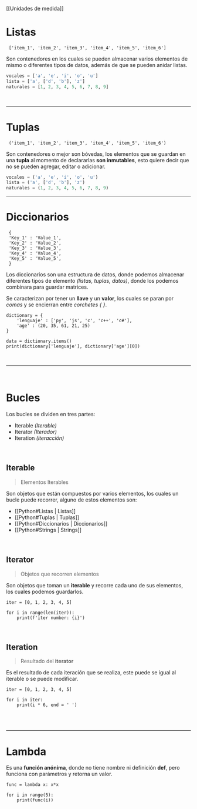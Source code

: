 [[Unidades de medida]]
# Listas


```ad-example
 ['item_1', 'item_2', 'item_3', 'item_4', 'item_5', 'item_6']
```

Son contenedores en los cuales se pueden almacenar varios elementos de mismo o diferentes tipos de datos, además de que se pueden anidar listas.

```python
vocales = ['a', 'e', 'i', 'o', 'u']
lista = ['a', ['d', 'b'], 'z']
naturales = [1, 2, 3, 4, 5, 6, 7, 8, 9]
```

<br/>

---

# Tuplas

```ad-example
 ('item_1', 'item_2', 'item_3', 'item_4', 'item_5', 'item_6')
```

Son contenedores o mejor son bóvedas, los elementos que se guardan en una **tupla** al momento de declararlas **son inmutables**, esto quiere decir que no se pueden agregar, editar o adicionar.

```python
vocales = ('a', 'e', 'i', 'o', 'u')
lista = ('a', ['d', 'b'], 'z')
naturales = (1, 2, 3, 4, 5, 6, 7, 8, 9)
```
---

# Diccionarios
```ad-example
 {
 'Key_1' : 'Value_1',
 'Key_2' : 'Value_2',
 'Key_3' : 'Value_3',
 'Key_4' : 'Value_4',
 'Key_5' : 'Value_5',
 }
```

Los diccionarios son una estructura de datos, donde podemos almacenar diferentes tipos de elemento *(listas, tuplas, datos)*, donde los podemos combinara para guardar matrices.

Se caracterizan por tener un **llave** y un **valor**, los cuales se paran por *comas* y se encierran entre *corchetes { }*.

``` jupyter
dictionary = {
	'lenguaje' : ['py', 'js', 'c', 'c++', 'c#'],
	'age' : (20, 35, 61, 21, 25) 
}

data = dictionary.items()
print(dictionary['lenguaje'], dictionary['age'][0])
```

<br/>

---
 
<br/>

# Bucles


Los bucles se dividen en tres partes:
* Iterable *(Iterable)*
* Iterator *(Iterador)*
* Iteration *(iteracción)*

<br/>

## Iterable
> Elementos Iterables

Son objetos que están compuestos por varios elementos, los cuales un bucle puede recorrer, alguno de estos elementos son:

* [[Python#Listas | Listas]]
* [[Python#Tuplas | Tuplas]]
* [[Python#Diccionarios | Diccionarios]]
* [[Python#Strings | Strings]]
<br/>

## Iterator
> Objetos que recorren elementos

Son objetos que toman un **iterable** y recorre cada uno de sus elementos, los cuales podemos guardarlos.

``` jupyter
iter = [0, 1, 2, 3, 4, 5]

for i in range(len(iter)):
	print(f'iter number: {i}')
```

<br/>

## Iteration
> Resultado del **iterator**

Es el resultado de cada iteración que se realiza, este puede se igual al iterable o se puede modificar.

``` jupyter
iter = [0, 1, 2, 3, 4, 5]

for i in iter:
	print(i * 6, end = ' ')
```
<br/>
<br/>

---

# Lambda

Es una **función anónima**, donde no tiene nombre ni definición **def**, pero funciona con parámetros y retorna un valor.

```jupyter
func = lambda x: x*x

for i in range(5):
	print(func(i))
```